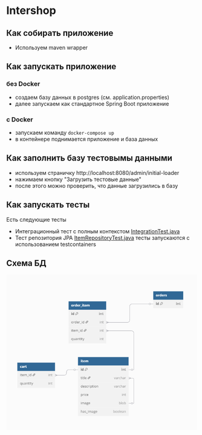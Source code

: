 # Intershop

## Как собирать приложение
- Используем maven wrapper

## Как запускать приложение
### без Docker
- создаем базу данных в postgres (см. application.properties)
- далее запускаем как стандартное Spring Boot приложение

### c Docker
- запускаем команду `docker-compose up`
- в контейнере поднимается приложение и база данных

## Как заполнить базу тестовымы данными
- используем страничку http://localhost:8080/admin/initial-loader
- нажимаем кнопку "Загрузить тестовые данные"
- после этого можно проверить, что данные загрузились в базу

## Как запускать тесты
Есть следующие тесты
- Интеграционный тест с полным контекстом
  [IntegrationTest.java](src/test/java/ru/yandex/practicum/intershop/integration/IntegrationTest.java)
- Тест репозитория JPA
  [ItemRepositoryTest.java](src/test/java/ru/yandex/practicum/intershop/repository/ItemRepositoryTest.java)
тесты запускаются с использованием testcontainers

## Схема БД
![db_schema.png](db_schema.png)